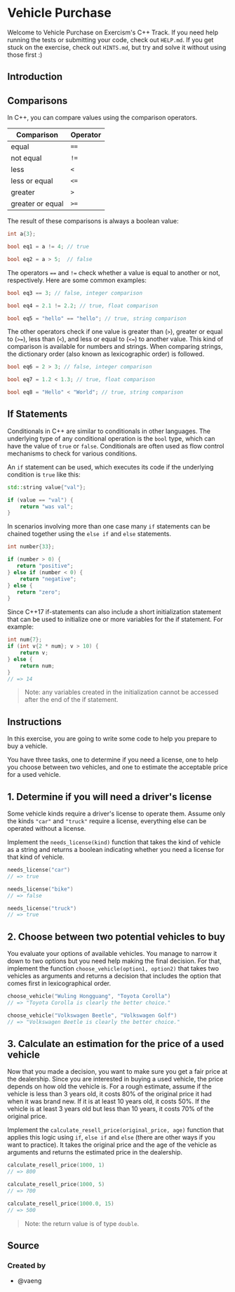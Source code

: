 # Vehicle Purchase

Welcome to Vehicle Purchase on Exercism's C++ Track.
If you need help running the tests or submitting your code, check out `HELP.md`.
If you get stuck on the exercise, check out `HINTS.md`, but try and solve it without using those first :)

## Introduction

## Comparisons

In C++, you can compare values using the comparison operators.

| Comparison       | Operator |
| ---------------- | -------- |
| equal            | `==`     |
| not equal        | `!=`     |
| less             | `<`      |
| less or equal    | `<=`     |
| greater          | `>`      |
| greater or equal | `>=`     |

The result of these comparisons is always a boolean value:

```cpp
int a{3};

bool eq1 = a != 4; // true

bool eq2 = a > 5;  // false
```

The operators `==` and `!=` check whether a value is equal to another or not, respectively.
Here are some common examples:

```cpp
bool eq3 == 3; // false, integer comparison

bool eq4 = 2.1 != 2.2; // true, float comparison

bool eq5 = "hello" == "hello"; // true, string comparison
```

The other operators check if one value is greater than (`>`), greater or equal to (`>=`), less than (`<`), and less or equal to (`<=`) to another value.
This kind of comparison is available for numbers and strings.
When comparing strings, the dictionary order (also known as lexicographic order) is followed.

```cpp
bool eq6 = 2 > 3; // false, integer comparison

bool eq7 = 1.2 < 1.3; // true, float comparison

bool eq8 = "Hello" < "World"; // true, string comparison
```

## If Statements

Conditionals in C++ are similar to conditionals in other languages.
The underlying type of any conditional operation is the `bool` type, which can have the value of `true` or `false`.
Conditionals are often used as flow control mechanisms to check for various conditions.

An `if` statement can be used, which executes its code if the underlying condition is `true` like this:

```cpp
std::string value{"val"};

if (value == "val") {
    return "was val";
}
```

In scenarios involving more than one case many `if` statements can be chained together using the `else if` and `else` statements.

```cpp
int number{33};

if (number > 0) {
   return "positive";
} else if (number < 0) {
    return "negative";
} else {
   return "zero";
}
```

Since C++17 if-statements can also include a short initialization statement that can be used to initialize one or more variables for the if statement.
For example:

```cpp
int num{7};
if (int v{2 * num}; v > 10) {
    return v;
} else {
    return num;
}
// => 14
```

> Note: any variables created in the initialization cannot be accessed after the end of the if statement.

## Instructions

In this exercise, you are going to write some code to help you prepare to buy a vehicle.

You have three tasks, one to determine if you need a license, one to help you choose between two vehicles, and one to estimate the acceptable price for a used vehicle.

## 1. Determine if you will need a driver's license

Some vehicle kinds require a driver's license to operate them.
Assume only the kinds `"car"` and `"truck"` require a license, everything else can be operated without a license.

Implement the `needs_license(kind)` function that takes the kind of vehicle as a string and returns a boolean indicating whether you need a license for that kind of vehicle.

```cpp
needs_license("car")
// => true

needs_license("bike")
// => false

needs_license("truck")
// => true
```

## 2. Choose between two potential vehicles to buy

You evaluate your options of available vehicles.
You manage to narrow it down to two options but you need help making the final decision.
For that, implement the function `choose_vehicle(option1, option2)` that takes two vehicles as arguments and returns a decision that includes the option that comes first in lexicographical order.

```cpp
choose_vehicle("Wuling Hongguang", "Toyota Corolla")
// => "Toyota Corolla is clearly the better choice."

choose_vehicle("Volkswagen Beetle", "Volkswagen Golf")
// => "Volkswagen Beetle is clearly the better choice."
```

## 3. Calculate an estimation for the price of a used vehicle

Now that you made a decision, you want to make sure you get a fair price at the dealership.
Since you are interested in buying a used vehicle, the price depends on how old the vehicle is.
For a rough estimate, assume if the vehicle is less than 3 years old, it costs 80% of the original price it had when it was brand new.
If it is at least 10 years old, it costs 50%.
If the vehicle is at least 3 years old but less than 10 years, it costs 70% of the original price.

Implement the `calculate_resell_price(original_price, age)` function that applies this logic using `if`, `else if` and `else` (there are other ways if you want to practice).
It takes the original price and the age of the vehicle as arguments and returns the estimated price in the dealership.

```cpp
calculate_resell_price(1000, 1)
// => 800

calculate_resell_price(1000, 5)
// => 700

calculate_resell_price(1000.0, 15)
// => 500
```

> Note: the return value is of type `double`.

## Source

### Created by

- @vaeng